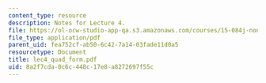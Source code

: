 ```yaml
---
content_type: resource
description: Notes for Lecture 4.
file: https://ol-ocw-studio-app-qa.s3.amazonaws.com/courses/15-084j-nonlinear-programming-spring-2004/8a2f7cda0c6c448c17e8a8272697f55c_lec4_quad_form.pdf
file_type: application/pdf
parent_uid: fea752cf-ab50-6c42-7a14-03fade11d0a5
resourcetype: Document
title: lec4_quad_form.pdf
uid: 8a2f7cda-0c6c-448c-17e8-a8272697f55c
---
```

